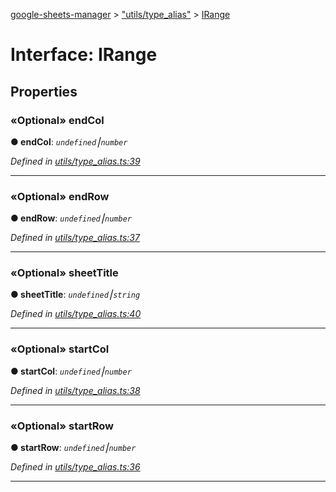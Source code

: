 [google-sheets-manager](../README.md) > ["utils/type_alias"](../modules/_utils_type_alias_.md) > [IRange](../interfaces/_utils_type_alias_.irange.md)



# Interface: IRange


## Properties
<a id="endcol"></a>

### «Optional» endCol

**●  endCol**:  *`undefined`⎮`number`* 

*Defined in [utils/type_alias.ts:39](https://github.com/AbdelrahmanRamadan/google-sheets-manager/blob/8df96f0/src/utils/type_alias.ts#L39)*





___

<a id="endrow"></a>

### «Optional» endRow

**●  endRow**:  *`undefined`⎮`number`* 

*Defined in [utils/type_alias.ts:37](https://github.com/AbdelrahmanRamadan/google-sheets-manager/blob/8df96f0/src/utils/type_alias.ts#L37)*





___

<a id="sheettitle"></a>

### «Optional» sheetTitle

**●  sheetTitle**:  *`undefined`⎮`string`* 

*Defined in [utils/type_alias.ts:40](https://github.com/AbdelrahmanRamadan/google-sheets-manager/blob/8df96f0/src/utils/type_alias.ts#L40)*





___

<a id="startcol"></a>

### «Optional» startCol

**●  startCol**:  *`undefined`⎮`number`* 

*Defined in [utils/type_alias.ts:38](https://github.com/AbdelrahmanRamadan/google-sheets-manager/blob/8df96f0/src/utils/type_alias.ts#L38)*





___

<a id="startrow"></a>

### «Optional» startRow

**●  startRow**:  *`undefined`⎮`number`* 

*Defined in [utils/type_alias.ts:36](https://github.com/AbdelrahmanRamadan/google-sheets-manager/blob/8df96f0/src/utils/type_alias.ts#L36)*





___


